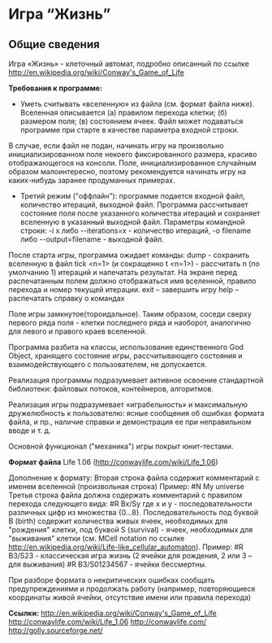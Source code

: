 # Игра “Жизнь”

## Общие сведения
Игра «Жизнь» - клеточный автомат, подробно описанный по ссылке http://en.wikipedia.org/wiki/Conway's_Game_of_Life

**Требования к программе:**
- Уметь считывать «вселенную» из файла (см. формат файла ниже). Вселенная описывается (а) правилом перехода клетки; (б) размером поля; (в) состоянием ячеек. Файл может подаваться программе при старте в качестве параметра входной строки.

В случае, если файл не подан, начинать игру на произвольно инициализированном поле некоего фиксированного размера, красиво отображающегося на консоли. Поле, инициализированное случайным образом малоинтересно, поэтому рекомендуется начинать игру на каких-нибудь заранее продуманных примерах.

- Третий режим ("оффлайн"): программе подается входной файл, количество итераций, выходной файл. Программа рассчитывает состояние поля после указанного количества итераций и сохраняет вселенную в указанный выходной файл. Параметры командной строки: -i x либо --iterations=x - количество итераций, -o filename либо --output=filename - выходной файл.

После старта игры, программа ожидает команды:
dump <filename> - сохранить вселенную в файл
tick <n=1> (и сокращенно t <n=1>) - рассчитать n (по умолчанию 1) итераций и напечатать результат. На экране перед распечатанным полем должно отображаться имя вселенной, правило перехода и номер текущей итерации.
exit – завершить игру
help – распечатать справку о командах

Поле игры замкнутое(тороидальное). Таким образом, соседи сверху первого ряда поля - клетки последнего ряда и наоборот, аналогично для левого и правого краев вселенной.

Программа разбита на классы, использование единственного God Object, хранящего состояние игры, рассчитывающего состояния и взаимодействующего с пользователем, не допускается.

Реализация программы подразумевает активное освоение стандартной библиотеки: файловых потоков, контейнеров, алгоритмов.

Реализация игры подразумевает «играбельность» и максимальную дружелюбность к пользователю: ясные сообщения об ошибках формата файла, и пр., наличие справки и демонстрация ее при неправильном вводе и т. д.

Основной функционал ("механика") игры покрыт юнит-тестами.

**Формат файла**
Life 1.06 (http://conwaylife.com/wiki/Life_1.06)

Дополнение к формату:
Вторая строка файла содержит комментарий с именем вселенной (произвольная строка)
Пример:
#N My universe
Третья строка файла должна содержать комментарий с правилом перехода следующего вида: 
#R Bx/Sy
где x и y - последовательности различных цифр из множества {0...8}.
Последовательность под буквой B (birth) содержит количества живых ячеек, необходимых для "рождения" клетки, под буквой S (survival) - ячеек, необходимых для "выживания" клетки (см. MCell notation по ссылке http://en.wikipedia.org/wiki/Life-like_cellular_automaton).
Пример:
#R B3/S23 - классическая игра жизнь (2 ячейки для рождения, 2 или 3 – для выживания)
#R B3/S01234567 - ячейки бессмертны.

При разборе формата о некритических ошибках сообщать предупреждениями и продолжать работу (например, повторяющиеся координаты живой ячейки, отсутствие имени или правила перехода)


**Ссылки:**
http://en.wikipedia.org/wiki/Conway's_Game_of_Life
http://conwaylife.com/wiki/Life_1.06
http://conwaylife.com/
http://golly.sourceforge.net/


